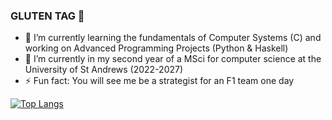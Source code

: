 ### GLUTEN TAG 👋

<!--

- 🔭 I’m currently working on ...
- 🌱 I’m currently learning ...
- 👯 I’m looking to collaborate on ...
- 🤔 I’m looking for help with ...
- 💬 Ask me about ...
- 📫 How to reach me: ...
- 😄 Pronouns: ...
- ⚡ Fun fact: ...
-->

- 🌱 I’m currently learning the fundamentals of Computer Systems (C) and working on Advanced Programming Projects (Python & Haskell)
- 🔭 I’m currently in my second year of a MSci for computer science at the University of St Andrews (2022-2027)
- ⚡ Fun fact: You will see me be a strategist for an F1 team one day

[![Top Langs](https://github-readme-stats.vercel.app/api/top-langs/?username=mjwakex&theme=radical)](https://github.com/mjwakex/github-readme-stats)
